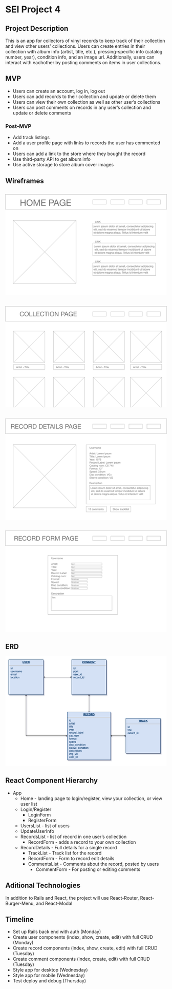 # SEI Project 4

## Project Description
This is an app for collectors of vinyl records to keep track of their collection and view other users' collections. Users can create entries in their collection with album info (artist, title, etc.), pressing-specific info (catalog number, year), condition info, and an image url. Additionally, users can interact with eachother by posting comments on items in user collections.

## MVP
* Users can create an account, log in, log out
* Users can add records to their collection and update or delete them
* Users can view their own collection as well as other user’s collections
* Users can post comments on records in any user’s collection and update   or delete comments

### Post-MVP
* Add track listings
* Add a user profile page with links to records the user has commented on
* Users can add a link to the store where they bought the record
* Use third-party API to get album info
* Use active storage to store album cover images

## Wireframes
![home page](assets/wireframes/home_page.png)
---
![collection page](assets/wireframes/collection_page.png)
---
![record details page](assets/wireframes/record_details_page.png)
---
![record form page](assets/wireframes/record_form_page.png)
---

## ERD
![ERD](assets/p4-erd.png)

## React Component Hierarchy
* App
	* Home - landing page to login/register, view your collection, or view user list
	* Login/Register
		* LoginForm
		* RegisterForm
	* UsersList - list of users
  * UpdateUserInfo
  * RecordsList - list of record in one user’s collection
    * RecordForm - adds a record to your own collection
  * RecordDetails - Full details for a single record
    * TrackList - Track list for the record
    * RecordForm - Form to record edit details
    * CommentsList - Comments about the record, posted by users
      * CommentForm - For posting or editing comments

## Aditional Technologies
In addition to Rails and React, the project will use React-Router, React-Burger-Menu, and React-Modal

## Timeline
* Set up Rails back end with auth (Monday)
* Create user components (index, show, create, edit) with full CRUD (Monday)
* Create record components (index, show, create, edit) with full CRUD (Tuesday)
* Create comment components (index, create, edit) with full CRUD (Tuesday)
* Style app for desktop (Wednesday)
* Style app for mobile (Wednesday)
* Test deploy and debug (Thursday)